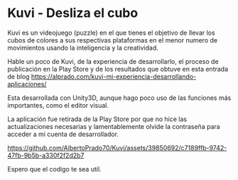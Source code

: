 # Kuvi - Desliza el cubo

Kuvi es un videojuego (puzzle) en el que tienes el objetivo de llevar los cubos de colores a sus respectivas plataformas en el menor numero de movimientos usando la inteligencia y la creatividad.

Hable un poco de Kuvi, de la experiencia de desarrollarlo, el proceso de publicación en la Play Store y de los resultados que obtuve en esta entrada de blog https://alprado.com/kuvi-mi-experiencia-desarrollando-aplicaciones/

Esta desarrollada con Unity3D, aunque hago poco uso de las funciones más importantes, como el editor visual.

La aplicación fue retirada de la Play Store por que no hice las actualizaciones necesarias y lamentablemente olvide la contraseña para acceder a mi cuenta de desarrollador.

https://github.com/AlbertoPrado70/Kuvi/assets/39850692/c7189ffb-9742-47fb-9b5b-a330f2f2d2b7

Espero que el codigo te sea util.
